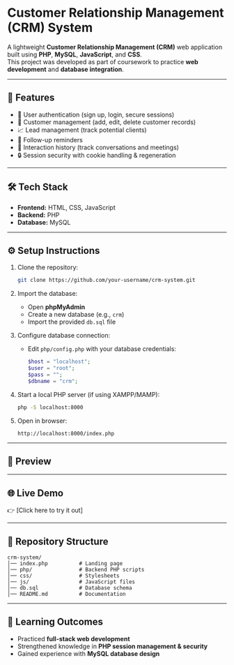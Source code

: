 # Customer Relationship Management (CRM) System

A lightweight **Customer Relationship Management (CRM)** web application built using **PHP**, **MySQL**, **JavaScript**, and **CSS**.  
This project was developed as part of coursework to practice **web development** and **database integration**.

---

## 🚀 Features
- 🔑 User authentication (sign up, login, secure sessions)
- 👥 Customer management (add, edit, delete customer records)
- 📈 Lead management (track potential clients)
- 📅 Follow-up reminders
- 📝 Interaction history (track conversations and meetings)
- 🔒 Session security with cookie handling & regeneration

---

## 🛠️ Tech Stack
- **Frontend:** HTML, CSS, JavaScript  
- **Backend:** PHP  
- **Database:** MySQL  

---

## ⚙️ Setup Instructions
1. Clone the repository:
   ```bash
   git clone https://github.com/your-username/crm-system.git
   ````

2. Import the database:

   * Open **phpMyAdmin**
   * Create a new database (e.g., `crm`)
   * Import the provided `db.sql` file
3. Configure database connection:

   * Edit `php/config.php` with your database credentials:

     ```php
     $host = "localhost";
     $user = "root";
     $pass = "";
     $dbname = "crm";
     ```
4. Start a local PHP server (if using XAMPP/MAMP):

   ```bash
   php -S localhost:8000
   ```
5. Open in browser:

   ```
   http://localhost:8000/index.php
   ```

---

## 📸 Preview


---

## 🌐 Live Demo

👉 [Click here to try it out]

---

## 📂 Repository Structure

```
crm-system/
│── index.php          # Landing page
│── php/               # Backend PHP scripts
│── css/               # Stylesheets
│── js/                # JavaScript files
│── db.sql             # Database schema
│── README.md          # Documentation
```

---

## 📖 Learning Outcomes

* Practiced **full-stack web development**
* Strengthened knowledge in **PHP session management & security**
* Gained experience with **MySQL database design**

